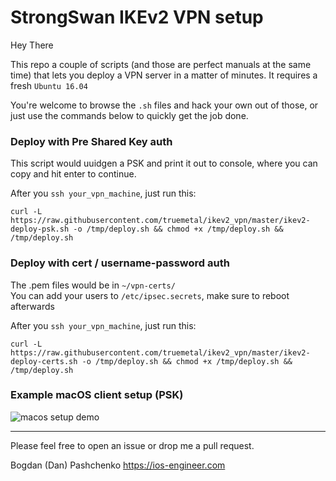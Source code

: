 # StrongSwan IKEv2 VPN setup

Hey There

This repo a couple of scripts (and those are perfect manuals at the same time) that lets you deploy a VPN server in a matter of minutes.
It requires a fresh `Ubuntu 16.04`

You're welcome to browse the `.sh` files and hack your own out of those, or just use the commands below to quickly get the job done.

### Deploy with Pre Shared Key auth

This script would uuidgen a PSK and print it out to console, where you can copy and hit enter to continue.

After you `ssh your_vpn_machine`, just run this: 
```
curl -L https://raw.githubusercontent.com/truemetal/ikev2_vpn/master/ikev2-deploy-psk.sh -o /tmp/deploy.sh && chmod +x /tmp/deploy.sh && /tmp/deploy.sh
```

### Deploy with cert / username-password auth

The .pem files would be in `~/vpn-certs/`
<br>You can add your users to `/etc/ipsec.secrets`, make sure to reboot afterwards

After you `ssh your_vpn_machine`, just run this: 
```
curl -L https://raw.githubusercontent.com/truemetal/ikev2_vpn/master/ikev2-deploy-certs.sh -o /tmp/deploy.sh && chmod +x /tmp/deploy.sh && /tmp/deploy.sh
```

### Example macOS client setup (PSK)

![macos setup demo](https://github.com/truemetal/ikev2_vpn/raw/master/macos%20setup%20demo.gif)

---

Please feel free to open an issue or drop me a pull request.

Bogdan (Dan) Pashchenko
https://ios-engineer.com
